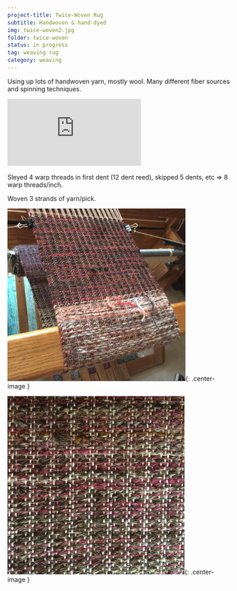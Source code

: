 ```yaml
---
project-title: Twice-Woven Rug
subtitle: Handwoven & hand-dyed
img: twice-woven2.jpg
folder: twice-woven
status: in progress
tag: weaving rug
category: weaving
---
```

Using up lots of handwoven yarn, mostly wool. Many different fiber sources and spinning techniques.

![Source for the draft](https://www2.cs.arizona.edu/patterns/weaving/articles/tw_3_4-07.pdf)

Sleyed 4 warp threads in first dent (12 dent reed), skipped 5 dents, etc => 8 warp threads/inch.

Woven 3 strands of yarn/pick.

![Example of weaving on the loom](/assets/img/twice-woven/twice-woven2.jpg){: .center-image }

![Another view](/assets/img/twice-woven/twice-woven1.jpg){: .center-image }